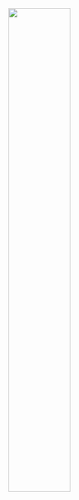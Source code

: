 <img align="left" width="50%" height="50%" src="https://github-readme-stats.vercel.app/api?username=lostnuke&show_icons=true&hide=contribs,prs&cache_seconds=86400&theme=dark" />
